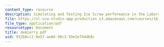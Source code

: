 ```yaml
---
content_type: resource
description: Simulating and Testing Ice Screw performance in the Laboratory
file: https://ol-ocw-studio-app-production.s3.amazonaws.com/courses/16-621-experimental-projects-i-spring-2003/932b8cc29e57ae0d98c359e1e744db8c_demierry.pdf
file_type: application/pdf
resourcetype: Document
title: demierry.pdf
uid: 932b8cc2-9e57-ae0d-98c3-59e1e744db8c
---
```

